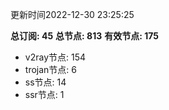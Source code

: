 更新时间2022-12-30 23:25:25

**总订阅: 45**
**总节点: 813**
**有效节点: 175**
- v2ray节点: 154
- trojan节点: 6
- ss节点: 14
- ssr节点: 1
